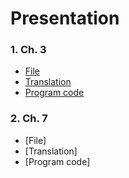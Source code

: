 # Presentation
### 1. Ch. 3
- [File](https://github.com/hwi-ya/Genetic-Algorithm/blob/Ch.3/learrning%20genetic%20algorithm%20with%20python_ch_3.pdf)
- [Translation](https://github.com/hwi-ya/Genetic-Algorithm/blob/Ch.3/Ch.3%20Translation.md)
- [Program code](https://github.com/hwi-ya/Genetic-Algorithm/blob/Ch.3/Ch.3%20Program%20code.md)

### 2. Ch. 7
- [File]
- [Translation]
- [Program code]
